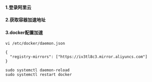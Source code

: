 #### 1.登录阿里云

#### 2.获取容器加速地址

#### 3.docker配置加速

```
vi /etc/docker/daemon.json
```

```
{
  "registry-mirrors": ["https://iv3tl8c3.mirror.aliyuncs.com"]
}
```

```
sudo systemctl daemon-reload
sudo systemctl restart docker
```

